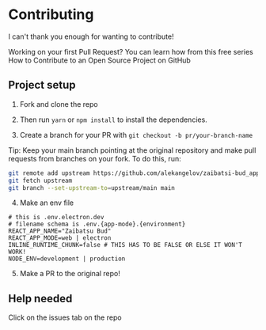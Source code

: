# Contributing

I can't thank you enough for wanting to contribute!

Working on your first Pull Request? You can learn how from this free series How to Contribute to an Open Source Project on GitHub

## Project setup

1. Fork and clone the repo

2. Then run `yarn` or `npm install` to install the dependencies.

3. Create a branch for your PR with `git checkout -b pr/your-branch-name`

Tip: Keep your main branch pointing at the original repository and make pull requests from branches on your fork. To do this, run:

```bash
git remote add upstream https://github.com/alekangelov/zaibatsi-bud_app.git
git fetch upstream
git branch --set-upstream-to=upstream/main main
```

4. Make an env file

```
# this is .env.electron.dev
# filename schema is .env.{app-mode}.{environment}
REACT_APP_NAME="Zaibatsu Bud"
REACT_APP_MODE=web | electron
INLINE_RUNTIME_CHUNK=false # THIS HAS TO BE FALSE OR ELSE IT WON'T WORK!
NODE_ENV=development | production
```

5. Make a PR to the original repo!

## Help needed

Click on the issues tab on the repo

